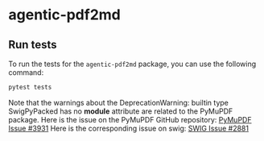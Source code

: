 # agentic-pdf2md

## Run tests
To run the tests for the `agentic-pdf2md` package, you can use the following command:

```bash
pytest tests
```

Note that the warnings about the DeprecationWarning: builtin type SwigPyPacked has no __module__ attribute are related to the PyMuPDF package.
Here is the issue on the PyMuPDF GitHub repository: [PyMuPDF Issue #3931](https://github.com/pymupdf/PyMuPDF/issues/3931)
Here is the corresponding issue on swig: [SWIG Issue #2881](https://github.com/swig/swig/issues/2881)